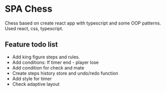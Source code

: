 # SPA Chess

Chess based on create react app with typescript and some OOP patterns. Used react, css, typescript.

## Feature todo list

- Add king figure steps and rules.
- Add conditions: If timer end - player lose
- Add condition for check and mate
- Create steps history store and undo/redo function
- Add style for timer
- Check adaptive layout
